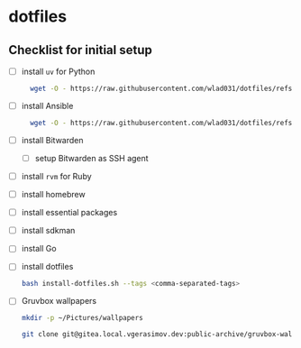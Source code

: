 # dotfiles

## Checklist for initial setup
- [ ] install `uv` for Python
  ```bash
    wget -O - https://raw.githubusercontent.com/wlad031/dotfiles/refs/heads/master/install-uv.sh | bash
  ```
- [ ] install Ansible
  ```bash
    wget -O - https://raw.githubusercontent.com/wlad031/dotfiles/refs/heads/master/install-ansible.sh | bash
  ```
- [ ] install Bitwarden
  - [ ] setup Bitwarden as SSH agent
- [ ] install `rvm` for Ruby
- [ ] install homebrew
- [ ] install essential packages
- [ ] install sdkman
- [ ] install Go
- [ ] install dotfiles
  ```bash
  bash install-dotfiles.sh --tags <comma-separated-tags>
  ```
- [ ] Gruvbox wallpapers
  ```bash
  mkdir -p ~/Pictures/wallpapers
  ```
  ```bash
  git clone git@gitea.local.vgerasimov.dev:public-archive/gruvbox-wallpapers.git ~/Pictures/wallpapers/gruvbox-wallpapers
  ```

